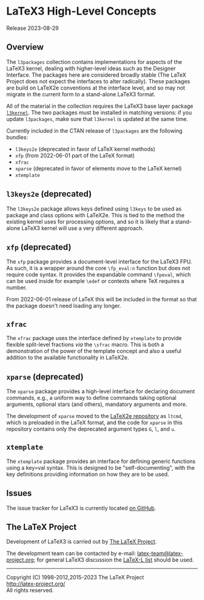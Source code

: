 LaTeX3 High-Level Concepts
==========================

Release 2023-08-29

Overview
--------

The `l3packages` collection contains implementations for aspects of the
LaTeX3 kernel, dealing with higher-level ideas such as the Designer Interface.
The packages here are considered broadly stable (The LaTeX Project does not
expect the interfaces to alter radically). These packages are build on LaTeX2e
conventions at the interface level, and so may not migrate in the current form
to a stand-alone LaTeX3 format.

All of the material in the collection requires the LaTeX3 base layer package
[`l3kernel`](http://ctan.org/pkg/l3kernel). The two packages must be installed
in matching versions: if you update `l3packages`, make sure that `l3kernel` is
updated at the same time.

Currently included in the CTAN release of `l3packages` are the following
bundles:
* `l3keys2e` (deprecated in favor of LaTeX kernel methods)
* `xfp`     (from 2022-06-01 part of the LaTeX format)
* `xfrac`   
* `xparse`  (deprecated in favor of elements move to the LaTeX kernel)
* `xtemplate`

`l3keys2e` (deprecated)
----------

The `l3keys2e` package allows keys defined using `l3keys` to be used as package
and class options with LaTeX2e. This is tied to the method the existing kernel
uses for processing options, and so it is likely that a stand-alone LaTeX3
kernel will use a very different approach.

`xfp` (deprecated)
-----

The `xfp` package provides a document-level interface for the LaTeX3
FPU. As such, it is a wrapper around the core `\fp_eval:n` function
but does not require code syntax. It provides the expandable command
`\fpeval`, which can be used inside for example `\edef` or contexts
where TeX requires a number.

From 2022-06-01 release of LaTeX this will be included in the format
so that the package  doesn't need loading any longer.

`xfrac`
-------

The `xfrac` package uses the interface defined by `xtemplate` to provide
flexible split-level fractions _via_ the `\sfrac` macro. This is both a
demonstration of the power of the template concept and also a useful addition
to the available functionality in LaTeX2e.

`xparse` (deprecated)
-------

The `xparse` package provides a high-level interface for declaring document
commands, e.g., a uniform way to define commands taking optional arguments,
optional stars (and others), mandatory arguments and more.

The development of `xparse` moved to the
[LaTeX2e repository](https://github.com/latex3/latex2e) as `ltcmd`, which is
preloaded in the LaTeX format, and the code for `xparse` in this repository
contains only the deprecated argument types `G`, `l`, and `u`.

`xtemplate`
-----------

The `xtemplate` package provides an interface for defining generic
functions using a key=val syntax. This is designed to be
"self-documenting", with the key definitions providing information
on how they are to be used.


Issues
------

The issue tracker for LaTeX3 is currently located
[on GitHub](https://github.com/latex3/latex3/issues).


The LaTeX Project
------------------

Development of LaTeX3 is carried out by
[The LaTeX Project](https://www.latex-project.org/latex3/).

The development team can be contacted
by e-mail: <latex-team@latex-project.org>; for general LaTeX3 discussion
the [LaTeX-L list](#Discussion) should be used.

-----

<p>Copyright (C) 1998-2012,2015-2023 The LaTeX Project <br />
<a href="http://latex-project.org/">http://latex-project.org/</a> <br />
All rights reserved.</p>
